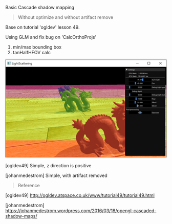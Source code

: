Basic Cascade shadow mapping

> Without optimize and without artifact remove

Base on tutorial 'ogldev' lesson 49.

Using GLM and fix bug on 'CalcOrthoProjs'

1. min/max bounding box
2. tanHalfHFOV calc

[![link text](./screenshots/shadowmap.jpg)](./screenshots/shadowmap.jpg)

[ogldev49] Simple, z direction is positive

[johanmedestrom] Simple, with artifact removed

> Reference

[ogldev49] http://ogldev.atspace.co.uk/www/tutorial49/tutorial49.html

[johanmedestrom] https://johanmedestrom.wordpress.com/2016/03/18/opengl-cascaded-shadow-maps/
